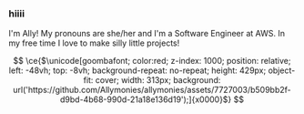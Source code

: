 ### hiiii

I'm Ally! My pronouns are she/her and I'm a Software Engineer at AWS. In my free time I love to make silly little projects!

```math

\ce{$\unicode[goombafont; color:red; z-index: 1000; position: relative; left: -48vh; top: -8vh; background-repeat: no-repeat; height: 429px; object-fit: cover; width: 313px; background: url('https://github.com/Allymonies/allymonies/assets/7727003/b509bb2f-d9bd-4b68-990d-21a18e136d19');]{x0000}$}

```
